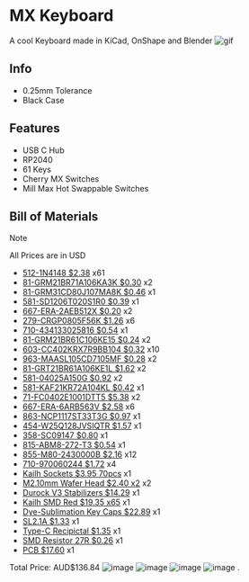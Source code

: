 # MX Keyboard
A cool Keyboard made in KiCad, OnShape and Blender
![gif](https://hc-cdn.hel1.your-objectstorage.com/s/v3/feea19395a16cd392c0e3264e8fdf9a931bc45ca_0001-0180.gif)

## Info
 - 0.25mm Tolerance
 - Black Case

## Features
 - USB C Hub
 - RP2040
 - 61 Keys
 - Cherry MX Switches
 - Mill Max Hot Swappable Switches

## Bill of Materials
> [!NOTE]
> All Prices are in USD
- [512-1N4148 $2.38](https://au.mouser.com/ProductDetail/512-1N4148) x61
- [81-GRM21BR71A106KA3K $0.30](https://au.mouser.com/ProductDetail/81-GRM21BR71A106KA3K) x2
- [81-GRM31CD80J107MA8K $0.46](https://au.mouser.com/ProductDetail/81-GRM31CD80J107MA8K) x1
- [581-SD1206T020S1R0 $0.39](https://au.mouser.com/ProductDetail/581-SD1206T020S1R0) x1
- [667-ERA-2AEB512X $0.20](https://au.mouser.com/ProductDetail/667-ERA-2AEB512X) x2
- [279-CRGP0805F56K $1.26](https://au.mouser.com/ProductDetail/279-CRGP0805F56K) x6
- [710-434133025816 $0.54](https://au.mouser.com/ProductDetail/710-434133025816) x1
- [81-GRM21BR61C106KE15 $0.24](https://au.mouser.com/ProductDetail/81-GRM21BR61C106KE15) x2
- [603-CC402KRX7R9BB104 $0.32](https://au.mouser.com/ProductDetail/603-CC402KRX7R9BB104) x10
- [963-MAASL105CD7105MF $0.28](https://au.mouser.com/ProductDetail/963-MAASL105CD7105MF) x2
- [81-GRT21BR61A106KE1L $1.62](https://au.mouser.com/ProductDetail/81-GRT21BR61A106KE1L) x2
- [581-04025A150G $0.92](https://au.mouser.com/ProductDetail/581-04025A150G) x2
- [581-KAF21KR72A104KL $0.42](https://au.mouser.com/ProductDetail/581-KAF21KR72A104KL) x1
- [71-FC0402E1001DTT5 $5.38](https://au.mouser.com/ProductDetail/71-FC0402E1001DTT5) x2
- [667-ERA-6ARB563V $2.58](https://au.mouser.com/ProductDetail/667-ERA-6ARB563V) x6
- [863-NCP1117ST33T3G $0.97](https://au.mouser.com/ProductDetail/863-NCP1117ST33T3G) x1
- [454-W25Q128JVSIQTR $1.57](https://au.mouser.com/ProductDetail/454-W25Q128JVSIQTR) x1
- [358-SC09147 $0.80](https://au.mouser.com/ProductDetail/358-SC09147) x1
- [815-ABM8-272-T3 $0.54](https://au.mouser.com/ProductDetail/815-ABM8-272-T3) x1
- [855-M80-2430000B $2.16](https://au.mouser.com/ProductDetail/855-M80-2430000B) x12
- [710-970060244 $1.72](https://au.mouser.com/ProductDetail/710-970060244) x4
- [Kailh Sockets $3.95 70pcs](https://www.aliexpress.com/item/1005007225352311.html?mp=1) x1
- [M2.10mm Wafer Head $2.40 x2](https://www.ebay.com.au/itm/363744921549?var=632961986863) x2
- [Durock V3 Stabilizers $14.29](https://www.aliexpress.com/item/1005006628741999.html?mp=1) x1
- [Kailh SMD Red $19.35 x65](https://www.aliexpress.com/item/1005003944834891.html?mp=1) x1
- [Dye-Sublimation Key Caps $22.89](https://www.aliexpress.com/item/1005007016258336.html?mp=1) x1
- [SL2.1A $1.33](https://www.aliexpress.com/item/1005005552905296.html?mp=1) x1
- [Type-C Recipictal $1.35](https://www.aliexpress.com/item/1005003285152827.html?mp=1) x1
- [SMD Resistor 27R $0.26](https://www.aliexpress.com/item/1005005433144951.html?mp=1) x1
- [PCB $17.60](https://jlcpcb.com) x1

 Total Price: AUD$136.84
![image](https://github.com/user-attachments/assets/1d596d81-42f5-4330-834d-2fec6f1d2484)
![image](https://github.com/user-attachments/assets/5bfa8c81-7bbb-4232-b9cd-3217f70589d2)
![image](https://github.com/user-attachments/assets/0bb49dcf-064d-49fc-9f68-46ff5ee30bf5)
![image](https://github.com/user-attachments/assets/29507283-e1cb-43ca-90c2-2fa88ef2d1fa)
.